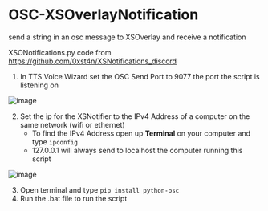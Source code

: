 # OSC-XSOverlayNotification
send a string in an osc message to XSOverlay and receive a notification

XSONotifications.py code from https://github.com/0xst4n/XSNotifications_discord


1. In TTS Voice Wizard set the OSC Send Port to 9077 the port the script is listening on

![image](https://github.com/VRCWizard/OSC-XSOverlayNotification/assets/101527472/50efaa8c-b8ec-4506-b449-ad0eb71d8d0d)

2. Set the ip for the XSNotifier to the IPv4 Address of a computer on the same network (wifi or ethernet)
   - To find the IPv4 Address open up **Terminal** on your computer and type ``ipconfig``
   - 127.0.0.1 will always send to localhost the computer running this script

![image](https://github.com/VRCWizard/OSC-XSOverlayNotification/assets/101527472/eaaefe0e-6c90-468b-8e11-be6fbd5c926f)

3. Open terminal and type ``pip install python-osc``
4. Run the .bat file to run the script
